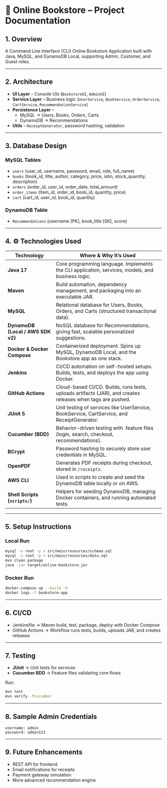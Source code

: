
# 📘 Online Bookstore – Project Documentation

## 1. Overview
A Command Line Interface (CLI) Online Bookstore Application built with Java, MySQL, and DynamoDB Local, supporting Admin, Customer, and Guest roles.

---

## 2. Architecture
- **UI Layer** – Console UIs (`BookstoreUI`, `AdminUI`)
- **Service Layer** – Business logic (`UserService`, `BookService`, `OrderService`, `CartService`, `RecommendationService`)
- **Persistence Layer** – 
  - MySQL → Users, Books, Orders, Carts
  - DynamoDB → Recommendations
- **Utils** – `ReceiptGenerator`, password hashing, validation

---

## 3. Database Design

### MySQL Tables
- `users` (user_id, username, password, email, role, full_name)
- `books` (book_id, title, author, category, price, isbn, stock_quantity, description)
- `orders` (order_id, user_id, order_date, total_amount)
- `order_items` (item_id, order_id, book_id, quantity, price)
- `cart` (cart_id, user_id, book_id, quantity)

### DynamoDB Table
- `Recommendations` (username [PK], book_title [SK], score)

---

## 4. ⚙️ Technologies Used

| Technology | Where & Why It’s Used |
|------------|-----------------------|
| **Java 17** | Core programming language. Implements the CLI application, services, models, and business logic. |
| **Maven** | Build automation, dependency management, and packaging into an executable JAR. |
| **MySQL** | Relational database for Users, Books, Orders, and Carts (structured transactional data). |
| **DynamoDB (Local / AWS SDK v2)** | NoSQL database for Recommendations, giving fast, scalable personalized suggestions. |
| **Docker & Docker Compose** | Containerized deployment. Spins up MySQL, DynamoDB Local, and the Bookstore app as one stack. |
| **Jenkins** | CI/CD automation on self-hosted setups. Builds, tests, and deploys the app using Docker. |
| **GitHub Actions** | Cloud-based CI/CD. Builds, runs tests, uploads artifacts (JAR), and creates releases when tags are pushed. |
| **JUnit 5** | Unit testing of services like UserService, BookService, CartService, and ReceiptGenerator. |
| **Cucumber (BDD)** | Behavior-driven testing with .feature files (login, search, checkout, recommendations). |
| **BCrypt** | Password hashing to securely store user credentials in MySQL. |
| **OpenPDF** | Generates PDF receipts during checkout, stored in `/receipts`. |
| **AWS CLI** | Used in scripts to create and seed the DynamoDB table locally or on AWS. |
| **Shell Scripts (`scripts/`)** | Helpers for seeding DynamoDB, managing Docker containers, and running automated tests. |

---

## 5. Setup Instructions

### Local Run
```bash
mysql -u root -p < src/main/resources/schema.sql
mysql -u root -p < src/main/resources/data.sql
mvn clean package
java -jar target/online-bookstore.jar
```

### Docker Run
```bash
docker-compose up --build -d
docker logs -f bookstore-app
```

---

## 6. CI/CD
- Jenkinsfile → Maven build, test, package, deploy with Docker Compose
- GitHub Actions → Workflow runs tests, builds, uploads JAR, and creates releases

---

## 7. Testing
- **JUnit** → Unit tests for services
- **Cucumber BDD** → Feature files validating core flows

Run:
```bash
mvn test
mvn verify -Pcucumber
```

---

## 8. Sample Admin Credentials
```
username: admin
password: admin123
```

---

## 9. Future Enhancements
- REST API for frontend
- Email notifications for receipts
- Payment gateway simulation
- More advanced recommendation engine

